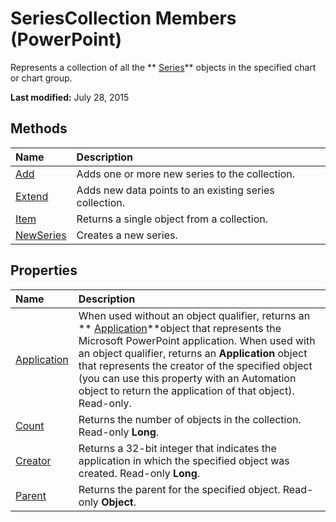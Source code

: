 
# SeriesCollection Members (PowerPoint)
Represents a collection of all the  ** [Series](5c8c2d92-d8ca-4d21-e213-c374292275d4.md)** objects in the specified chart or chart group.

 **Last modified:** July 28, 2015


## Methods



|**Name**|**Description**|
|:-----|:-----|
| [Add](29dd05a7-a707-78ff-fc06-1085e065eb3c.md)|Adds one or more new series to the collection.|
| [Extend](f5ac6da3-90c7-d938-9a95-e87d228d901d.md)|Adds new data points to an existing series collection.|
| [Item](ae34ad0d-1b0a-decb-24e8-3d1c51652f72.md)|Returns a single object from a collection.|
| [NewSeries](37a94558-02d9-7f0b-e881-0d9c5a9d4787.md)|Creates a new series.|

## Properties



|**Name**|**Description**|
|:-----|:-----|
| [Application](c872de5e-2a1c-fe96-9966-28e7d30f46c2.md)|When used without an object qualifier, returns an  ** [Application](978c2b99-4271-b953-4283-73b5f3d96f41.md)**object that represents the Microsoft PowerPoint application. When used with an object qualifier, returns an  **Application** object that represents the creator of the specified object (you can use this property with an Automation object to return the application of that object). Read-only.|
| [Count](527e7502-d84e-8884-b0df-7d44cbe89f3f.md)|Returns the number of objects in the collection. Read-only  **Long**.|
| [Creator](0d767309-d866-9ec5-5ff0-9c4b7e54c8fc.md)|Returns a 32-bit integer that indicates the application in which the specified object was created. Read-only  **Long**.|
| [Parent](f5d40a16-5a35-3560-1f59-ffdba6d95807.md)|Returns the parent for the specified object. Read-only  **Object**.|
